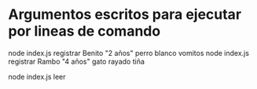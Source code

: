 # Argumentos escritos para ejecutar por lineas de comando

node index.js registrar Benito "2 años" perro blanco vomitos
node index.js registrar Rambo "4 años" gato rayado tiña

node index.js leer
